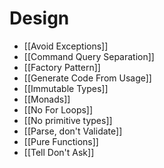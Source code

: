 # Design
- [[Avoid Exceptions]]
- [[Command Query Separation]]
- [[Factory Pattern]]
- [[Generate Code From Usage]]
- [[Immutable Types]]
- [[Monads]]
- [[No For Loops]]
- [[No primitive types]]
- [[Parse, don't Validate]]
- [[Pure Functions]]
- [[Tell Don't Ask]]